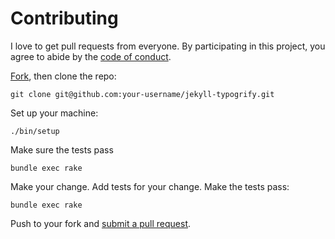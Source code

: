 # Contributing

I love to get pull requests from everyone. By participating in this project, you agree to abide by the [code of conduct](CODE_OF_CONDUCT.md).

[Fork](https://github.com/myles/jekyll-typogrify/fork), then clone the repo:

	git clone git@github.com:your-username/jekyll-typogrify.git

Set up your machine:

	./bin/setup

Make sure the tests pass

	bundle exec rake

Make your change. Add tests for your change. Make the tests pass:

	bundle exec rake

Push to your fork and [submit a pull request](https://github.com/myles/jekyll-typogrify/compare/).
